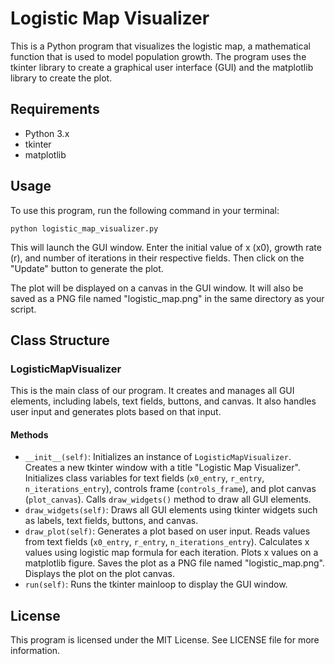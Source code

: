 # Logistic Map Visualizer

This is a Python program that visualizes the logistic map, a mathematical function that is used to model population growth. The program uses the tkinter library to create a graphical user interface (GUI) and the matplotlib library to create the plot.

## Requirements

- Python 3.x
- tkinter
- matplotlib

## Usage

To use this program, run the following command in your terminal:

```
python logistic_map_visualizer.py
```

This will launch the GUI window. Enter the initial value of x (x0), growth rate (r), and number of iterations in their respective fields. Then click on the "Update" button to generate the plot.

The plot will be displayed on a canvas in the GUI window. It will also be saved as a PNG file named "logistic_map.png" in the same directory as your script.

## Class Structure

### LogisticMapVisualizer

This is the main class of our program. It creates and manages all GUI elements, including labels, text fields, buttons, and canvas. It also handles user input and generates plots based on that input.

#### Methods

- `__init__(self)`: Initializes an instance of `LogisticMapVisualizer`. Creates a new tkinter window with a title "Logistic Map Visualizer". Initializes class variables for text fields (`x0_entry`, `r_entry`, `n_iterations_entry`), controls frame (`controls_frame`), and plot canvas (`plot_canvas`). Calls `draw_widgets()` method to draw all GUI elements.
- `draw_widgets(self)`: Draws all GUI elements using tkinter widgets such as labels, text fields, buttons, and canvas.
- `draw_plot(self)`: Generates a plot based on user input. Reads values from text fields (`x0_entry`, `r_entry`, `n_iterations_entry`). Calculates x values using logistic map formula for each iteration. Plots x values on a matplotlib figure. Saves the plot as a PNG file named "logistic_map.png". Displays the plot on the plot canvas.
- `run(self)`: Runs the tkinter mainloop to display the GUI window.

## License

This program is licensed under the MIT License. See LICENSE file for more information.
